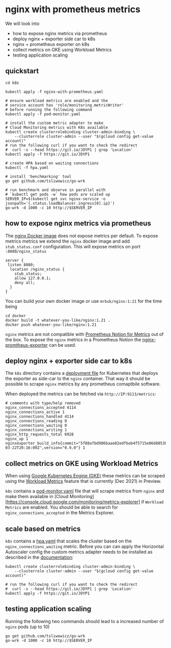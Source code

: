 # nginx with prometheus metrics

We will look into
 * how to expose nginx metrics via prometheus
 * deploy nginx + exporter side car to k8s
 * nginx + prometheus exporter on k8s
 * collect metrics on GKE using Workload Metrics
 * testing application scaling

## quickstart

```
cd k8s

kubectl apply -f nginx-with-prometheus.yaml

# ensure workload metrics are enabled and the
# service account has 'role/monitoring.metricWriter'
# before running the following command
kubectl apply -f pod-monitor.yaml

# install the custom metric adapter to make
# Cloud Monitoring metrics with K8s available
kubectl create clusterrolebinding cluster-admin-binding \
    --clusterrole cluster-admin --user "$(gcloud config get-value account)"
# run the following curl if you want to check the redirect
#  curl -s --head https://git.io/JDYP1 | grep 'Location'
kubectl apply -f https://git.io/JDYP1

# create HPA based on waiting connections
kubectl -f hpa.yaml

# install 'benchmarking' tool
go get github.com/tsliwowicz/go-wrk

# run benchmark and observe in parallel with 
# `kubectl get pods -w` how pods are scaled up
SERVER_IP=$(kubectl get svc nginx-service -o jsonpath='{.status.loadBalancer.ingress[0].ip}')
go-wrk -d 1000 -c 10 http://$SERVER_IP
```

## how to expose nginx metrics via prometheus

The [nginx Docker image](https://hub.docker.com/_/nginx) does not expose
metrics per default. To expose metrics metrics we extend the `nginx` docker
image and add `stub_status.conf` configuration. This will expose metrics on
port `:8080/nginx_status`

```
server { 
 listen 8080;
  location /nginx_status {
    stub_status;
    allow 127.0.0.1;
    deny all;
  }
}
```

You can build your own docker image or use `mrbuk/nginx:1:21` for the time being

```
cd docker
docker build -t whatever-you-like/nginx:1.21 .
docker push whatever-you-like/nginx:1.21 
```

`nginx` metrics are not compatible with [Prometheus Notion for Metrics](https://github.com/nginxinc/nginx-prometheus-exporter) out of the box. To expose the `nginx` metrics in a Prometheus Notion the [nginx-promtheus-exporter](https://github.com/nginxinc/nginx-prometheus-exporter) can be used.

## deploy nginx + exporter side car to k8s

The `k8s` directory contains a [deployment file](k8s/nginx-with-prometheus.yml) for Kubernetes that deploys the exporter as side-car to the `nginx` container. That way it should be possible to scrape `nginx` metrics by any prometheus comaptbile software.

When deployed the metrics can be fetched via `http://IP:9113/metrics`:

```
# comments with type/help removed
nginx_connections_accepted 4114
nginx_connections_active 1
nginx_connections_handled 4114
nginx_connections_reading 0
nginx_connections_waiting 0
nginx_connections_writing 1
nginx_http_requests_total 6928
nginx_up 1
nginxexporter_build_info{commit="5f88afbd906baae02edfbab4f5715e06d88538a0",date="2021-03-22T20:16:09Z",version="0.9.0"} 1
```

## collect metrics on GKE using Workload Metrics

When using [Google Kubernetes Engine (GKE)](https://cloud.google.com/kubernetes-engine) these metrics can be scraped using the [Workload Metrics](https://cloud.google.com/blog/products/operations/managed-metric-collection-for-google-kubernetes-engine) feature that is currently (Dec 2021) in Preview.

`k8s` contains a [pod-monitor.yaml](k8s/pod-monitor.yaml) file that will scrape metrics from `nginx` and make them available in [Cloud Monitoring][https://console.cloud.google.com/monitoring/metrics-explorer] if `Workload Metrics` are enabled. You should be able to search for `nginx_connections_accepted` in the Metrics Explorer.

## scale based on metrics
`k8s` contains a [hpa.yaml](k8s/hpa.yaml) that scales the cluster based on the `nginx_connections_waiting` metric. Before you can can apply the Horizontal Autoscaler config the custom metrics adapter needs to be installed as described in the [documentation](https://cloud.google.com/kubernetes-engine/docs/tutorials/autoscaling-metrics#step1):

```
kubectl create clusterrolebinding cluster-admin-binding \
    --clusterrole cluster-admin --user "$(gcloud config get-value account)"

# run the following curl if you want to check the redirect
#  curl -s --head https://git.io/JDYP1 | grep 'Location'
kubectl apply -f https://git.io/JDYP1

```

## testing application scaling

Running the following two commands should lead to a increased number of `nginx` pods (up to 10)
```
go get github.com/tsliwowicz/go-wrk
go-wrk -d 1000 -c 10 http://$SERVER_IP
```

